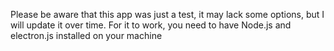 Please be aware that this app was just a test, it may lack some options, but I will update it over time. For it to work, you need to have Node.js and electron.js 
installed on your machine
